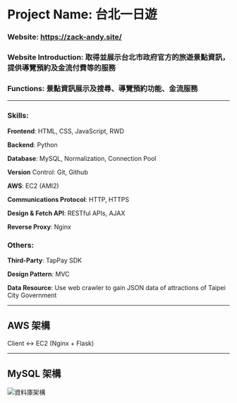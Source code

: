 # Project Name: 台北一日遊
### Website: https://zack-andy.site/
### Website Introduction: 取得並展示台北市政府官方的旅遊景點資訊，提供導覽預約及金流付費等的服務
### Functions: 景點資訊展示及搜尋、導覽預約功能、金流服務
---
### Skills:
**Frontend**: HTML, CSS, JavaScript, RWD

**Backend**: Python

**Database**: MySQL, Normalization, Connection Pool 

**Version** Control: Git, Github

**AWS**: EC2 (AMI2)

**Communications Protocol**: HTTP, HTTPS

**Design & Fetch API**: RESTful APIs, AJAX

**Reverse Proxy**: Nginx

### Others:
**Third-Party**: TapPay SDK

**Design Pattern**: MVC

**Data Resource**: Use web crawler to gain JSON data of attractions of Taipei City Government

---
## AWS 架構

Client <-> EC2 (Nginx + Flask)

---
## MySQL 架構
![資料庫架構](https://user-images.githubusercontent.com/70138536/128189420-2231fa9f-416d-458e-bfb4-0e6933dfb920.jpg)

